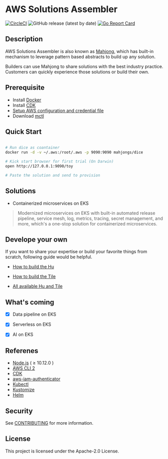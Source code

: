 # AWS Solutions Assembler

[![CircleCI](https://circleci.com/gh/cc4i/mahjong0.svg?style=svg)](https://circleci.com/gh/cc4i/mahjong0)
![GitHub release (latest by date)](https://img.shields.io/github/v/release/cc4i/mahjong0)
[![Go Report Card](https://goreportcard.com/badge/github.com/cc4i/mahjong0)](https://goreportcard.com/report/github.com/cc4i/mahjong0)

## Description
AWS Solutions Assembler is also known as [Mahjong](./docs/All-Concept.md), which has built-in mechanism to leverage pattern based abstracts to build up any solution.

Builders can use Mahjong to share solutions with the best industry practice. Customers can quickly experience those solutions or build their own.

## Prerequisite

- Install [Docker](https://docs.docker.com/desktop/#download-and-install)
- Install [CDK](https://github.com/aws/aws-cdk)
- [Setup AWS configuration and credential file](https://docs.aws.amazon.com/cli/latest/userguide/cli-configure-files.html)
- Download [mctl](https://github.com/awslabs/aws-solutions-assembler/releases)

## Quick Start

```bash

# Run dice as coantainer
docker run -d -v ~/.aws:/root/.aws -p 9090:9090 mahjongs/dice

# Kick start browser for first trial (On Darwin)
open http://127.0.0.1:9090/toy

# Paste the solution and send to provision 

```

## Solutions

- Containerized microservices on EKS
> Modernized microservices on EKS with built-in automated release pipeline, service mesh, log, metrics, tracing, secret management, and more, which's a one-stop solution for containerized microservices.


## Develope your own

If you want to share your expertise or build your favorite things from scratch, following guide would be helpful.

- [How to build the Hu](./docs/How-to-Build-Hu.md) 

- [How to build the Tile](./docs/How-to-Build-Tile.md)

- [All available Hu and Tile](./repo/README.md)

## What's coming

- [X] Data pipeline on EKS
- [X] Serverless on EKS
- [X] AI on EKS


## Referenes

- [Node.js](https://nodejs.org/en/download/) ( ≥ 10.12.0 ) 
- [AWS CLI 2](https://docs.aws.amazon.com/cli/latest/userguide/install-cliv2.html) 
- [CDK](https://github.com/aws/aws-cdk)
- [aws-iam-authenticator](https://docs.aws.amazon.com/eks/latest/userguide/install-aws-iam-authenticator.html)
- [Kubectl](https://docs.aws.amazon.com/eks/latest/userguide/install-kubectl.html)
- [Kustomize](https://github.com/kubernetes-sigs/kustomize/blob/master/docs/INSTALL.md)
- [Helm](https://helm.sh/docs/intro/install/)

## Security

See [CONTRIBUTING](CONTRIBUTING.md#security-issue-notifications) for more information.

## License

This project is licensed under the Apache-2.0 License.